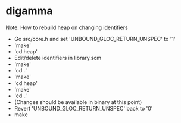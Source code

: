 # digamma

Note: How to rebuild heap on changing identifiers

* Go src/core.h and set 'UNBOUND_GLOC_RETURN_UNSPEC' to '1'
* 'make'
* 'cd heap'
* Edit/delete identifiers in library.scm
* 'make'
* 'cd ..'
* 'make'
* 'cd heap'
* 'make'
* 'cd ..'
* (Changes should be available in binary at this point)
* Revert 'UNBOUND_GLOC_RETURN_UNSPEC' back to '0'
* make
